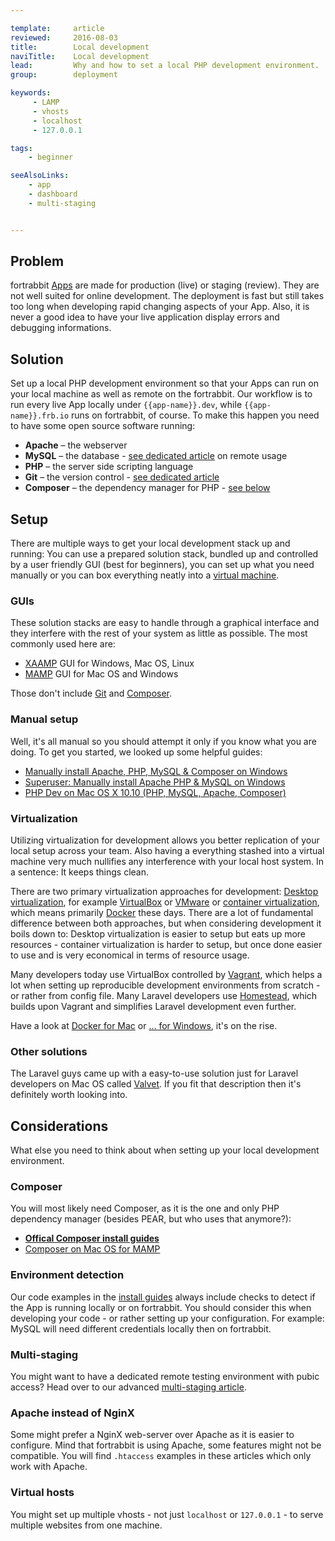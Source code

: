 ```yaml
---

template:     article
reviewed:     2016-08-03
title:        Local development
naviTitle:    Local development
lead:         Why and how to set a local PHP development environment.
group:        deployment

keywords:
     - LAMP
     - vhosts
     - localhost
     - 127.0.0.1

tags:
    - beginner

seeAlsoLinks:
    - app
    - dashboard
    - multi-staging


---
```


## Problem

fortrabbit [Apps](app) are made for production (live) or staging (review). They are not well suited for online development. The deployment is fast but still takes too long when developing rapid changing aspects of your App. Also, it is never a good idea to have your live application display errors and debugging informations.


## Solution

Set up a local PHP development environment so that your Apps can run on your local machine as well as remote on the fortrabbit. Our workflow is to run every live App locally under `{{app-name}}.dev`, while `{{app-name}}.frb.io` runs on fortrabbit, of course. To make this happen you need to have some open source software running:

* **Apache** – the webserver
* **MySQL** – the database - [see dedicated article](/mysql) on remote usage
* **PHP** – the server side scripting language
* **Git** – the version control - [see dedicated article](/git)
* **Composer** – the dependency manager for PHP - [see below](#toc-composer)


## Setup

There are multiple ways to get your local development stack up and running: You can use a prepared solution stack, bundled up and controlled by a user friendly GUI (best for beginners), you can set up what you need manually or you can box everything neatly into a [virtual machine](#toc-virtualization).

### GUIs

These solution stacks are easy to handle through a graphical interface and they interfere with the rest of your system as little as possible. The most commonly used here are:

* [XAAMP](https://www.apachefriends.org/index.html) GUI for Windows, Mac OS, Linux
* [MAMP](https://www.mamp.info/) GUI for Mac OS and Windows

Those don't include [Git](git) and [Composer](#toc-composer).

### Manual setup

Well, it's all manual so you should attempt it only if you know what you are doing. To get you started, we looked up some helpful guides:

* [Manually install Apache, PHP, MySQL & Composer on Windows](http://heiswayi.github.io/http://heiswayi.github.io/manually-install-apache-php-mysql-composer-on-windows.html.html)
* [Superuser: Manually install Apache PHP & MySQL on Windows](http://superuser.com/questions/748117/how-to-manually-install-apache-php-and-mysql-on-windows)
* [PHP Dev on Mac OS X 10.10 (PHP, MySQL, Apache, Composer)](https://gist.github.com/suvozit/6dda7971e240f0a3f282)

### Virtualization

Utilizing virtualization for development allows you better replication of your local setup across your team. Also having a everything stashed into a virtual machine very much nullifies any interference with your local host system. In a sentence: It keeps things clean.

There are two primary virtualization approaches for development: [Desktop virtualization](https://en.wikipedia.org/wiki/Desktop_virtualization), for example [VirtualBox](https://www.virtualbox.org/) or [VMware](http://www.vmware.com/) or [container virtualization](https://en.wikipedia.org/wiki/Operating-system-level_virtualization), which means primarily [Docker](http://www.docker.com/) these days. There are a lot of fundamental difference between both approaches, but when considering development it boils down to: Desktop virtualization is easier to setup but eats up more resources - container virtualization is harder to setup, but once done easier to use and is very economical in terms of resource usage.

Many developers today use VirtualBox controlled by [Vagrant](https://www.vagrantup.com/), which helps a lot when setting up reproducible development environments from scratch - or rather from config file. Many Laravel developers use [Homestead](https://laravel.com/docs/5.2/homestead), which builds upon Vagrant and simplifies Laravel development even further.

Have a look at [Docker for Mac](https://docs.docker.com/docker-for-mac/) or [… for Windows](https://docs.docker.com/docker-for-windows/), it's on the rise.

### Other solutions

The Laravel guys came up with a easy-to-use solution just for Laravel developers on Mac OS called [Valvet](https://laravel.com/docs/5.2/valet). If you fit that description then it's definitely worth looking into.

## Considerations

What else you need to think about when setting up your local development environment.

### Composer

You will most likely need Composer, as it is the one and only PHP dependency manager (besides PEAR, but who uses that anymore?):

* **[Offical Composer install guides](https://getcomposer.org/download/)**
* [Composer on Mac OS for MAMP](https://gist.github.com/kkirsche/5710272)

### Environment detection

Our code examples in the [install guides](/#install-guides) always include checks to detect if the App is running locally or on fortrabbit. You should consider this when developing your code - or rather setting up your configuration. For example: MySQL will need different credentials locally then on fortrabbit.

### Multi-staging

You might want to have a dedicated remote testing environment with pubic access? Head over to our advanced [multi-staging article](multi-staging).


### Apache instead of NginX

Some might prefer a NginX web-server over Apache as it is easier to configure. Mind that fortrabbit is using Apache, some features might not be compatible. You will find `.htaccess` examples in these articles which only work with Apache.


### Virtual hosts

You might set up multiple vhosts - not just `localhost` or `127.0.0.1` - to serve multiple websites from one machine.
